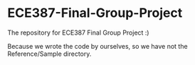 # ECE387-Final-Group-Project
The repository for ECE387 Final Group Project
:)

Because we wrote the code by ourselves, so we have not the Reference/Sample directory.
